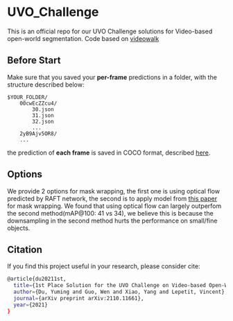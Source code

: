 # UVO_Challenge
This is an official repo for our UVO Challenge solutions for Video-based open-world segmentation.
Code based on [videowalk](https://github.com/ajabri/videowalk)

## Before Start
Make sure that you saved your **per-frame** predictions in a folder, with the structure described below:
```
$YOUR_FOLDER/
    00cwEcZZcu4/
        30.json
        31.json
        32.json
        ...
    2yB9Ajv5OR8/
    ...
```
the prediction of **each frame** is saved in COCO format, described [here](https://cocodataset.org/#format-results).

## Options
We provide 2 options for mask wrapping, the first one is using optical flow predicted by RAFT network, the second is to apply model from [this paper](https://ajabri.github.io/videowalk/) for mask wrapping. We found that using optical flow can largely outperfom the second method(mAP@100: 41 vs 34), we believe this is because the downsampling in the second method hurts the performance on small/fine objects.

## Citation
If you find this project useful in your research, please consider cite:
```bash
@article{du20211st,
  title={1st Place Solution for the UVO Challenge on Video-based Open-World Segmentation 2021},
  author={Du, Yuming and Guo, Wen and Xiao, Yang and Lepetit, Vincent},
  journal={arXiv preprint arXiv:2110.11661},
  year={2021}
}
```
